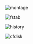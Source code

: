 ![montage](https://i.imgur.com/WxG89oo.png)

![fstab](https://i.imgur.com/Lz5WE1J.png)

![history](https://i.imgur.com/52790P2.png)

![cfdisk](https://i.imgur.com/A6tit2V.png)
